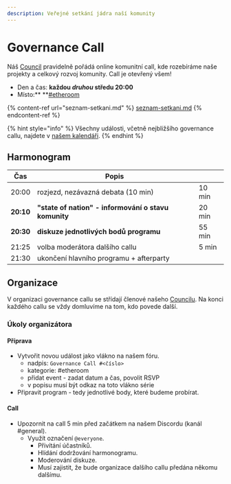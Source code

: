 ```yaml
---
description: Veřejné setkání jádra naší komunity
---
```


# Governance Call

Náš [Council](../) pravidelně pořádá online komunitní call, kde rozebíráme naše projekty a celkový rozvoj komunity. Call je otevřený všem!

* Den a čas: **každou **_**druhou**_** středu 20:00**
* Místo:** **[#etheroom](../../udalosti/etheroom/)

{% content-ref url="seznam-setkani.md" %}
[seznam-setkani.md](seznam-setkani.md)
{% endcontent-ref %}

{% hint style="info" %}
Všechny události, včetně nejbližšího governance callu, najdete v [našem kalendáři](https://forum.gwei.cz/calendar).
{% endhint %}

## Harmonogram

| Čas       | Popis                                                |        |
| --------- | ---------------------------------------------------- | ------ |
| 20:00     | rozjezd, nezávazná debata (10 min)                   | 10 min |
| **20:10** | **"state of nation" - informování o stavu komunity** | 20 min |
| **20:30** | **diskuze jednotlivých bodů programu**               | 55 min |
| 21:25     | volba moderátora dalšího callu                       | 5 min  |
| 21:30     | ukončení hlavního programu + afterparty              |        |

## Organizace

V organizaci governance callu se střídají členové našeho [Councilu](../). Na konci každého callu se vždy domluvíme na tom, kdo povede další.

### Úkoly organizátora

#### **Příprava**

* Vytvořit novou událost jako vlákno na našem fóru.
  * nadpis: `Governance Call #<číslo>`
  * kategorie: #etheroom
  * přidat event - zadat datum a čas, povolit RSVP
  * v popisu musí být odkaz na toto vlákno série
* Připravit program - tedy jednotlivé body, které budeme probírat.

#### **Call**

* Upozornit na call 5 min před začátkem na našem Discordu (kanál #general).
  * Využít označení `@everyone`.
    * Přivítání účastníků.
    * Hlídání dodržování harmonogramu.
    * Moderování diskuze.
    * Musí zajistit, že bude organizace dalšího callu předána někomu dalšímu.

